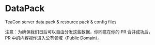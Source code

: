 # DataPack
TeaCon server data pack &amp; resource pack &amp; config files

注意：为确保我们日后可以自由分发这些数据，你同意在你的 PR 合并成功后，PR 中的内容视作进入公有领域（Public Domain）。
